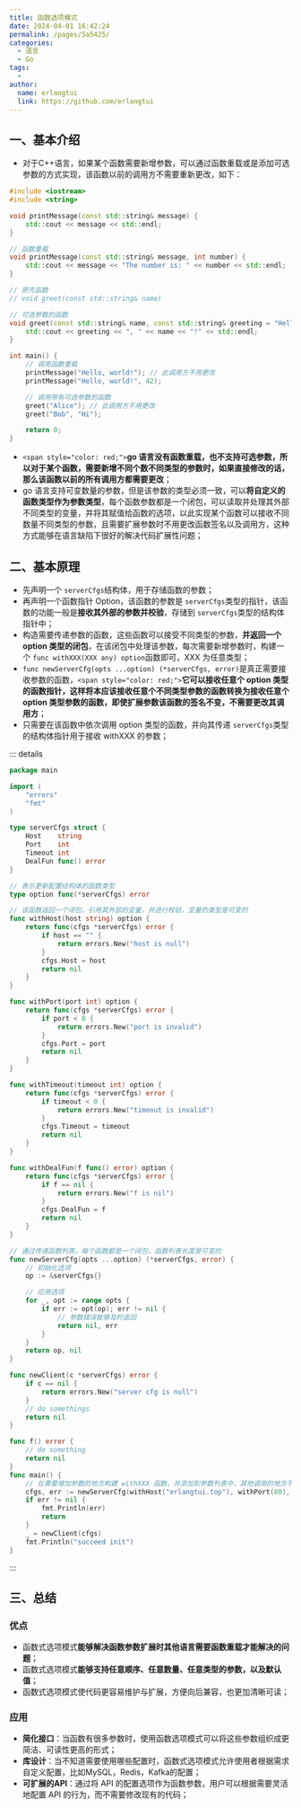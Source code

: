 ```yaml
---
title: 函数选项模式
date: 2024-04-01 16:42:24
permalink: /pages/5a5425/
categories:
  - 语言
  - Go
tags:
  - 
author: 
  name: erlangtui
  link: https://github.com/erlangtui
---
```

## 一、基本介绍

- 对于C++语言，如果某个函数需要新增参数，可以通过函数重载或是添加可选参数的方式实现，该函数以前的调用方不需要重新更改，如下：

```cpp
#include <iostream>
#include <string>

void printMessage(const std::string& message) {
    std::cout << message << std::endl;
}

// 函数重载
void printMessage(const std::string& message, int number) {
    std::cout << message << "The number is: " << number << std::endl;
}

// 原先函数
// void greet(const std::string& name)

// 可选参数的函数
void greet(const std::string& name, const std::string& greeting = "Hello") {
    std::cout << greeting << ", " << name << "!" << std::endl;
}

int main() {
    // 调用函数重载
    printMessage("Hello, world!"); // 此调用方不用更改
    printMessage("Hello, world!", 42);

    // 调用带有可选参数的函数
    greet("Alice"); // 此调用方不用更改
    greet("Bob", "Hi");

    return 0;
}
```

- `<span style="color: red;">`**go 语言没有函数重载，也不支持可选参数，所以对于某个函数，需要新增不同个数不同类型的参数时，如果直接修改的话，那么该函数以前的所有调用方都需要更改**；
- go 语言支持可变数量的参数，但是该参数的类型必须一致，可以**将自定义的函数类型作为参数类型**，每个函数参数都是一个闭包，可以读取并处理其外部不同类型的变量，并将其赋值给函数的选项，以此实现某个函数可以接收不同数量不同类型的参数，且需要扩展参数时不用更改函数签名以及调用方，这种方式能够在语言缺陷下很好的解决代码扩展性问题；

## 二、基本原理

* 先声明一个 `serverCfgs`结构体，用于存储函数的参数；
* 再声明一个函数指针 Option，该函数的参数是 `serverCfgs`类型的指针，该函数的功能一般是**接收其外部的参数并校验**，存储到 `serverCfgs`类型的结构体指针中；
* 构造需要传递参数的函数，这些函数可以接受不同类型的参数，**并返回一个 option 类型的闭包**，在该闭包中处理该参数，每次需要新增参数时，构建一个 `func withXXX(XXX any) option`函数即可，XXX 为任意类型；
* `func newServerCfg(opts ...option) (*serverCfgs, error)`是真正需要接收参数的函数，`<span style="color: red;">`**它可以接收任意个 option 类型的函数指针，这样将本应该接收任意个不同类型参数的函数转换为接收任意个 option 类型参数的函数，即使扩展参数该函数的签名不变，不需要更改其调用方**；
* 只需要在该函数中依次调用 option 类型的函数，并向其传递 `serverCfgs`类型的结构体指针用于接收 withXXX 的参数；

::: details

```go
package main

import (
	"errors"
	"fmt"
)

type serverCfgs struct {
	Host    string
	Port    int
	Timeout int
	DealFun func() error
}

// 表示更新配置结构体的函数类型
type option func(*serverCfgs) error

// 该函数返回一个闭包，引用其外部的变量，并进行校验，变量的类型是可变的
func withHost(host string) option {
	return func(cfgs *serverCfgs) error {
		if host == "" {
			return errors.New("host is null")
		}
		cfgs.Host = host
		return nil
	}
}

func withPort(port int) option {
	return func(cfgs *serverCfgs) error {
		if port < 0 {
			return errors.New("port is invalid")
		}
		cfgs.Port = port
		return nil
	}
}

func withTimeout(timeout int) option {
	return func(cfgs *serverCfgs) error {
		if timeout < 0 {
			return errors.New("timeout is invalid")
		}
		cfgs.Timeout = timeout
		return nil
	}
}

func withDealFun(f func() error) option {
	return func(cfgs *serverCfgs) error {
		if f == nil {
			return errors.New("f is nil")
		}
		cfgs.DealFun = f
		return nil
	}
}

// 通过传递函数列表，每个函数都是一个闭包，函数列表长度是可变的
func newServerCfg(opts ...option) (*serverCfgs, error) {
	// 初始化选项
	op := &serverCfgs{}

	// 应用选项
	for _, opt := range opts {
		if err := opt(op); err != nil {
			// 参数错误能够及时返回
			return nil, err
		}
	}
	return op, nil
}

func newClient(c *serverCfgs) error {
	if c == nil {
		return errors.New("server cfg is null")
	}
	// do somethings
	return nil
}

func f() error {
	// do something
	return nil
}
func main() {
	// 在需要增加参数的地方构建 withXXX 函数，并添加到参数列表中，其他调用的地方不需要更改
	cfgs, err := newServerCfg(withHost("erlangtui.top"), withPort(80), withTimeout(10), withDealFun(f))
	if err != nil {
		fmt.Println(err)
		return
	}
	_ = newClient(cfgs)
	fmt.Println("succeed init")
}
```

:::

## 三、总结

### 优点

- 函数式选项模式**能够解决函数参数扩展时其他语言需要函数重载才能解决的问题**；
- 函数式选项模式**能够支持任意顺序、任意数量、任意类型的参数，以及默认值**；
- 函数式选项模式使代码更容易维护与扩展，方便向后兼容，也更加清晰可读；

### 应用

- **简化接口**：当函数有很多参数时，使用函数选项模式可以将这些参数组织成更简洁、可读性更高的形式；
- **库设计**：当不知道需要使用哪些配置时，函数式选项模式允许使用者根据需求自定义配置，比如MySQL，Redis，Kafka的配置；
- **可扩展的API**：通过将 API 的配置选项作为函数参数，用户可以根据需要灵活地配置 API 的行为，而不需要修改现有的代码；
